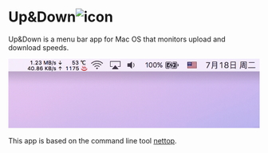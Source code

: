 # Up&Down![icon](screenshot/icon.png)

Up&Down is a menu bar app for Mac OS  that monitors upload and download speeds.

![Screenshot](screenshot/3.png)

This app is based on the command line tool [nettop](https://developer.apple.com/legacy/library/documentation/Darwin/Reference/ManPages/man1/nettop.1.html).
